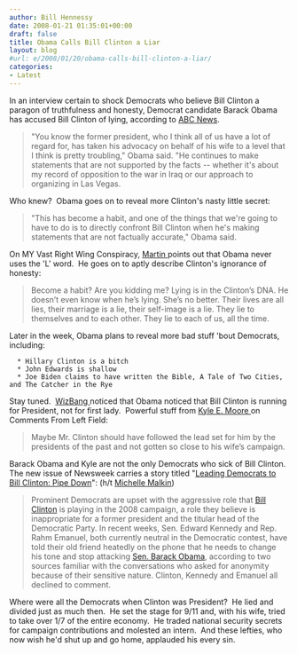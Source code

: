 ```yaml
---
author: Bill Hennessy
date: 2008-01-21 01:35:01+00:00
draft: false
title: Obama Calls Bill Clinton a Liar
layout: blog
#url: e/2008/01/20/obama-calls-bill-clinton-a-liar/
categories:
- Latest
---
```


In an interview certain to shock Democrats who believe Bill Clinton a paragon of truthfulness and honesty, Democrat candidate Barack Obama has accused Bill Clinton of lying, according to [ABC News](https://abcnews.go.com/GMA/story?id=4162996&page=1).


> "You know the former president, who I think all of us have a lot of regard for, has taken his advocacy on behalf of his wife to a level that I think is pretty troubling," Obama said. "He continues to make statements that are not supported by the facts -- whether it's about my record of opposition to the war in Iraq or our approach to organizing in Las Vegas.


Who knew?  Obama goes on to reveal more Clinton's nasty little secret:


> "This has become a habit, and one of the things that we're going to have to do is to directly confront Bill Clinton when he's making statements that are not factually accurate," Obama said.


On MY Vast Right Wing Conspiracy, [Martin ](https://bamapachyderm.com/archives/2008/01/20/their-race-is-more-fun-than-ours/)points out that Obama never uses the 'L' word.  He goes on to aptly describe Clinton's ignorance of honesty:


> Become a habit? Are you kidding me? Lying is in the Clinton’s DNA. He doesn’t even know when he’s lying. She’s no better. Their lives are all lies, their marriage is a lie, their self-image is a lie. They lie to themselves and to each other. They lie to each of us, all the time.


Later in the week, Obama plans to reveal more bad stuff 'bout Democrats, including:



	  * Hillary Clinton is a bitch
	  * John Edwards is shallow
	  * Joe Biden claims to have written the Bible, A Tale of Two Cities, and The Catcher in the Rye

Stay tuned.  [WizBang ](https://wizbangblog.com/content/2008/01/20/barack-obama-finally-acknowledges-what-republicans-have-always-known-about-the-clintons.php)noticed that Obama noticed that Bill Clinton is running for President, not for first lady.  Powerful stuff from [Kyle E. Moore ](https://commentsfromleftfield.com/2008/01/bill-clinton-go-the-fuck-home)on Comments From Left Field:


> Maybe Mr. Clinton should have followed the lead set for him by the presidents of the past and not gotten so close to his wife’s campaign.


Barack Obama and Kyle are not the only Democrats who sick of Bill Clinton.  The new issue of Newsweek carries a story titled "[Leading Democrats to Bill Clinton: Pipe Down](https://www.newsweek.com/id/96385)": (h/t [Michelle Malkin](https://michellemalkin.com/2008/01/19/dems-to-bill-clinton-shut-up/))


> Prominent Democrats are upset with the aggressive role that [Bill Clinton](https://www.newsweek.com/related.aspx?subject=Bill+Clinton) is playing in the 2008 campaign, a role they believe is inappropriate for a former president and the titular head of the Democratic Party. In recent weeks, Sen. Edward Kennedy and Rep. Rahm Emanuel, both currently neutral in the Democratic contest, have told their old friend heatedly on the phone that he needs to change his tone and stop attacking [Sen. Barack Obama](https://www.newsweek.com/related.aspx?subject=Barack+Obama), according to two sources familiar with the conversations who asked for anonymity because of their sensitive nature. Clinton, Kennedy and Emanuel all declined to comment.


Where were all the Democrats when Clinton was President?  He lied and divided just as much then.  He set the stage for 9/11 and, with his wife, tried to take over 1/7 of the entire economy.  He traded national security secrets for campaign contributions and molested an intern.  And these lefties, who now wish he'd shut up and go home, applauded his every sin. 
